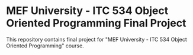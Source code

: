 # MEF University - ITC 534 Object Oriented Programming Final Project
This repository contains final project for "MEF University - ITC 534 Object Oriented Programming" course.
